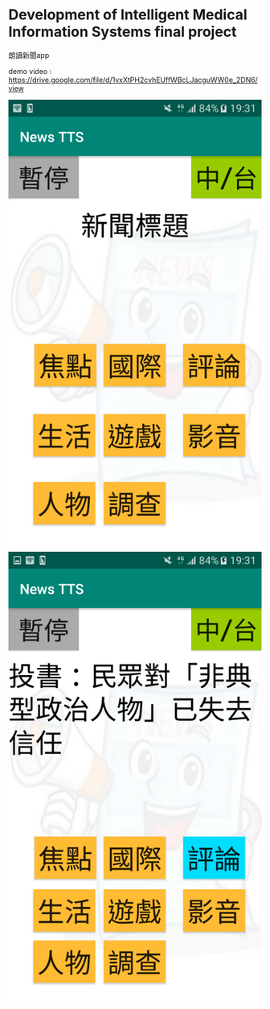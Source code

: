 # Development of Intelligent Medical Information Systems final project
朗讀新聞app

demo video : https://drive.google.com/file/d/1vxXtPH2cvhEUffWBcLJacguWW0e_2DN6/view

![image](https://github.com/BookCatCSIE/Development-of-Intelligent-Medical-Information-Systems-final-project/blob/master/Screenshot_20200113.png)
![image](https://github.com/BookCatCSIE/Development-of-Intelligent-Medical-Information-Systems-final-project/blob/master/Screenshot_20200113-193147.png)
